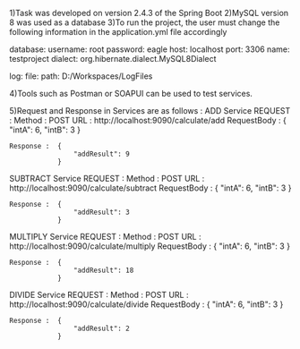 1)Task was developed on version 2.4.3 of the Spring Boot
2)MySQL version 8 was used as a database
3)To run the project, the user must change the following information in the application.yml file accordingly

database:
  username: root
  password: eagle
  host: localhost
  port: 3306
  name: testproject
  dialect: org.hibernate.dialect.MySQL8Dialect

log:
  file:
    path: D:/Workspaces/LogFiles
	

4)Tools such as Postman or SOAPUI can be used to test services.

5)Request and Response in Services are as follows :
ADD Service
REQUEST : 
	Method : POST
	URL : http://localhost:9090/calculate/add
	RequestBody :	{
						"intA": 6,
						"intB": 3
					}

	Response :  {
					"addResult": 9
				}


SUBTRACT Service
REQUEST : 
	Method : POST
	URL : http://localhost:9090/calculate/subtract
	RequestBody :	{
						"intA": 6,
						"intB": 3
					}

	Response :  {
					"addResult": 3
				}
		
		
MULTIPLY Service
REQUEST : 
	Method : POST
	URL : http://localhost:9090/calculate/multiply
	RequestBody :	{
						"intA": 6,
						"intB": 3
					}

	Response :  {
					"addResult": 18
				}				
				
				
DIVIDE Service
REQUEST : 
	Method : POST
	URL : http://localhost:9090/calculate/divide
	RequestBody :	{
						"intA": 6,
						"intB": 3
					}

	Response :  {
					"addResult": 2
				}	
				
				
				
				
				
				
				
